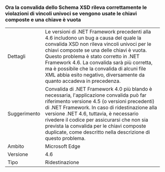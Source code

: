 ### <a name="xsd-schema-validation-now-correctly-detects-violations-of-unique-constraints-if-compound-keys-are-used-and-one-key-is-empty"></a>Ora la convalida dello Schema XSD rileva correttamente le violazioni di vincoli univoci se vengono usate le chiavi composte e una chiave è vuota

|   |   |
|---|---|
|Dettagli|Le versioni di .NET Framework precedenti alla 4.6 includono un bug a causa del quale la convalida XSD non rileva vincoli univoci per le chiavi composte se una delle chiavi è vuota. Questo problema è stato corretto in .NET Framework 4.6. La convalida sarà più corretta, ma è possibile che la convalida di alcuni file XML abbia esito negativo, diversamente da quanto accadeva in precedenza.|
|Suggerimento|Convalida di .NET Framework 4.0 più blando è necessaria, l'applicazione convalida può far riferimento versione 4.5 (o versioni precedenti) di .NET Framework. In caso di ridestinazione alla versione .NET 4.6, tuttavia, è necessario rivedere il codice per assicurarsi che non sia prevista la convalida per le chiavi composte duplicate, come descritto nella descrizione di questo problema.|
|Ambito|Microsoft Edge|
|Versione|4.6|
|Tipo|Ridestinazione|

